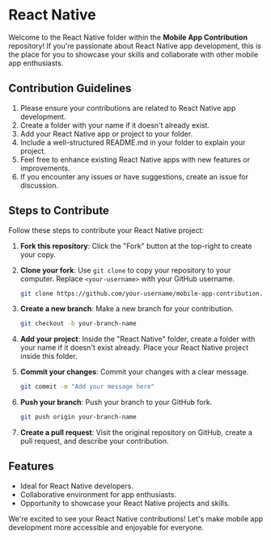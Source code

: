 # React Native

Welcome to the React Native folder within the **Mobile App Contribution** repository! If you're passionate about React Native app development, this is the place for you to showcase your skills and collaborate with other mobile app enthusiasts.

## Contribution Guidelines

1. Please ensure your contributions are related to React Native app development.
2. Create a folder with your name if it doesn't already exist.
3. Add your React Native app or project to your folder.
4. Include a well-structured README.md in your folder to explain your project.
5. Feel free to enhance existing React Native apps with new features or improvements.
6. If you encounter any issues or have suggestions, create an issue for discussion.

## Steps to Contribute

Follow these steps to contribute your React Native project:

1. **Fork this repository**: Click the "Fork" button at the top-right to create your copy.

2. **Clone your fork**: Use `git clone` to copy your repository to your computer. Replace `<your-username>` with your GitHub username.

   ```bash
   git clone https://github.com/your-username/mobile-app-contribution.git
   ```

3. **Create a new branch**: Make a new branch for your contribution.

   ```bash
   git checkout -b your-branch-name
   ```

4. **Add your project**: Inside the "React Native" folder, create a folder with your name if it doesn't exist already. Place your React Native project inside this folder.

5. **Commit your changes**: Commit your changes with a clear message.

   ```bash
   git commit -m "Add your message here"
   ```

6. **Push your branch**: Push your branch to your GitHub fork.

   ```bash
   git push origin your-branch-name
   ```

7. **Create a pull request**: Visit the original repository on GitHub, create a pull request, and describe your contribution.

## Features

- Ideal for React Native developers.
- Collaborative environment for app enthusiasts.
- Opportunity to showcase your React Native projects and skills.

We're excited to see your React Native contributions! Let's make mobile app development more accessible and enjoyable for everyone.
